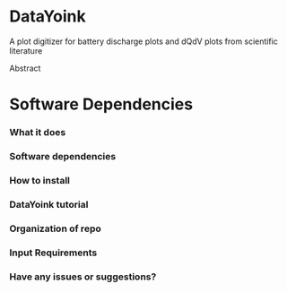 # DataYoink <br />
A plot digitizer for battery discharge plots and dQdV plots from scientific literature <br />

Abstract

Software Dependencies
=======
### What it does



### Software dependencies


### How to install 


### DataYoink tutorial


### Organization of repo


### Input Requirements


### Have any issues or suggestions?

